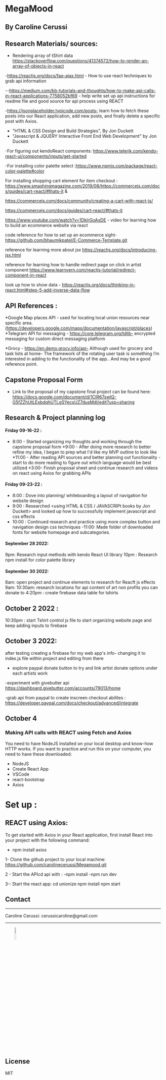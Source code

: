 # MegaMood 
## By Caroline Cerussi


## Research Materials/ sources:
- Rendering array of tShirt data
https://stackoverflow.com/questions/41374572/how-to-render-an-array-of-objects-in-react

-https://reactjs.org/docs/faq-ajax.html - How to use react techniques to grab api information

--https://medium.com/bb-tutorials-and-thoughts/how-to-make-api-calls-in-react-applications-7758052bf69 - help write set up api instructions for readme file and good source for api process using REACT

-https://jsonplaceholder.typicode.com/posts- learn how to fetch these posts into our React application, add new posts, and finally delete a specific post with Axios.

- "HTML & CSS Design and Build Strategies", By Jon Duckett
- "Javascript & JQUERY Interactive Front End Web Development" by Jon Duckett

-For figuring out kendoReact components: https://www.telerik.com/kendo-react-ui/components/inputs/get-started

-For installing color palette select :https://www.npmjs.com/package/react-color-palette#color

 For installing shopping cart element for item checkout : https://www.smashingmagazine.com/2019/08/https://commercejs.com/docs/guides/cart-react/#thats-it
&

https://commercejs.com/docs/community/creating-a-cart-with-react-js/

https://commercejs.com/docs/guides/cart-react/#thats-it


<!-- /pk_473550c7b1bebf703b2ad793b9f32bff3e5970f401b75 -->

https://www.youtube.com/watch?v=1DklrGoAxDE - video for learning how to build an ecommerce website via react


code reference for how to set up an ecommerce sight- https://github.com/bhaumikpatel/E-Commerce-Template.git

reference for learning more about jsx https://reactjs.org/docs/introducing-jsx.html

reference for learning how to handle redirect page on click in artist component 
https://www.learnvern.com/reactjs-tutorial/redirect-component-in-react

look up how to show data - https://reactjs.org/docs/thinking-in-react.html#step-5-add-inverse-data-flow

## API References :
*Google Map  places API - used for locating local union resources near specific area.  (https://developers.google.com/maps/documentation/javascript/places)
*Telegram API for messaging - https://core.telegram.org/tdlib- encrypted messaging for custom direct messaging platform 

*Grocy - https://en.demo.grocy.info/api- Although used for grocery and task lists at home- The framework of the rotating user task is something I’m interested in adding to the functionality of the app.. And may be a good reference point. 


## Capstone Proposal Form
* Link to the proposal of my capstone final project can be found here: https://docs.google.com/document/d/1ClR67swIQ-G5fZZhUtLExbdqhUTLgSYecsUZ7dusMdI/edit?usp=sharing


## Research & Project planning log 
#### Friday 09-16-22 :
* 8:00 - Started organizing my thoughts and working through the capstone proposal form 
*9:00 - After doing more research to better refine my idea, I began to prep what I'd like my MVP outline to look like
*11:00 - After  reading API sources and better planning out functionality - start to do more reading to figure out which  language would be best utilized 
*3:00-  Finish proposal sheet and continue research and videos on react using Axios for grabbing APIs 

#### Friday 09-23-22 : 
- 8:00 : Dove into planning/ whiteboarding a layout of navigation for website design
- 9:00 : Researched <using HTML & CSS / JAVASCRIPt books by Jon Duckett> and looked up how to successfully implement javascript and css effects
- 10:00 : Continued research and practice using more complex button and navigation design css techniques
-11:00: Made folder of downloaded fonts for website homepage and subcategories.

#### September 28 2022:
9pm: Research input methods with kendo React UI library
10pm : Research npm install for color palette library

#### September 30 2022:
8am: open project and continue elements to research for Reacft js effects
9am: 
10:30am: research locations for api content of art non profits you can donate to
4:20pm : create firebase  data table for tshirts

## October 2 2022 :
10:30pm : start Tshirt control js file to start organizing website page and keep adding inputs to firebase

## October 3 2022:
after testing creating a firebase for my web app's info- changing it to index.js file within project and editing from there

- explore paypal donate button to try and link artist donate options under each artists work

-experiment with givebutter api https://dashboard.givebutter.com/accounts/79013/home

-grab api from paypal to create inscreen checkout abilites : https://developer.paypal.com/docs/checkout/advanced/integrate
## October 4


### Making API calls with REACT using Fetch and Axios
You need to have NodeJS installed on your local desktop and know-how HTTP works. If you want to practice and run this on your computer, you need to have these downloaded: 

* NodeJS
* Create React App
* VSCode
* react-bootstrap
* Axios


# Set up : 

## REACT using Axios: 
To get started with Axios in your React application, first install React into your project with the following command: 
* npm install axios


1-  Clone the github project to your local machine: https://github.com/carolinecerussi/Megamood.git

2 - 
Start the APIcd api  with :
-npm install
-npm run dev

3-:
Start the react app: 
cd unionize
npm install
npm start


## <h2>Contact</h2>
<hr>
<p>Caroline Cerussi: cerussicaroline@gmail.com</p>
<hr>
<p><span style="margin-right: 30px;"></span><a href="www.LinkedIn/in/caroline-cerussi"><img target="_blank" src="https://cdn.jsdelivr.net/gh/devicons/devicon/icons/linkedin/linkedin-original.svg" style="width: 10%;"></a></p>

## License 
MIT

